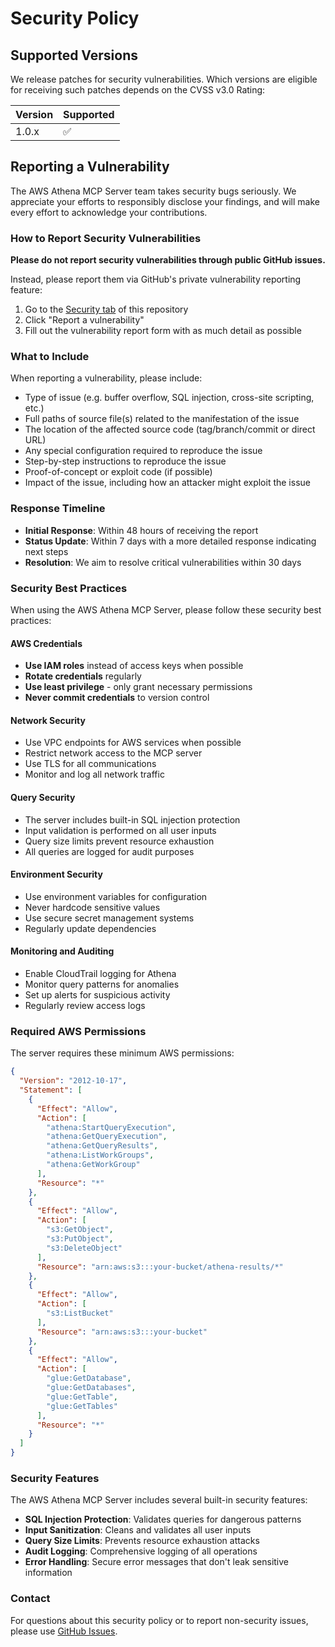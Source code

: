 # Security Policy

## Supported Versions

We release patches for security vulnerabilities. Which versions are eligible for receiving such patches depends on the CVSS v3.0 Rating:

| Version | Supported          |
| ------- | ------------------ |
| 1.0.x   | :white_check_mark: |

## Reporting a Vulnerability

The AWS Athena MCP Server team takes security bugs seriously. We appreciate your efforts to responsibly disclose your findings, and will make every effort to acknowledge your contributions.

### How to Report Security Vulnerabilities

**Please do not report security vulnerabilities through public GitHub issues.**

Instead, please report them via GitHub's private vulnerability reporting feature:

1. Go to the [Security tab](https://github.com/ColeMurray/aws-athena-mcp/security) of this repository
2. Click "Report a vulnerability"
3. Fill out the vulnerability report form with as much detail as possible

### What to Include

When reporting a vulnerability, please include:

- Type of issue (e.g. buffer overflow, SQL injection, cross-site scripting, etc.)
- Full paths of source file(s) related to the manifestation of the issue
- The location of the affected source code (tag/branch/commit or direct URL)
- Any special configuration required to reproduce the issue
- Step-by-step instructions to reproduce the issue
- Proof-of-concept or exploit code (if possible)
- Impact of the issue, including how an attacker might exploit the issue

### Response Timeline

- **Initial Response**: Within 48 hours of receiving the report
- **Status Update**: Within 7 days with a more detailed response indicating next steps
- **Resolution**: We aim to resolve critical vulnerabilities within 30 days

### Security Best Practices

When using the AWS Athena MCP Server, please follow these security best practices:

#### AWS Credentials
- **Use IAM roles** instead of access keys when possible
- **Rotate credentials** regularly
- **Use least privilege** - only grant necessary permissions
- **Never commit credentials** to version control

#### Network Security
- Use VPC endpoints for AWS services when possible
- Restrict network access to the MCP server
- Use TLS for all communications
- Monitor and log all network traffic

#### Query Security
- The server includes built-in SQL injection protection
- Input validation is performed on all user inputs
- Query size limits prevent resource exhaustion
- All queries are logged for audit purposes

#### Environment Security
- Use environment variables for configuration
- Never hardcode sensitive values
- Use secure secret management systems
- Regularly update dependencies

#### Monitoring and Auditing
- Enable CloudTrail logging for Athena
- Monitor query patterns for anomalies
- Set up alerts for suspicious activity
- Regularly review access logs

### Required AWS Permissions

The server requires these minimum AWS permissions:

```json
{
  "Version": "2012-10-17",
  "Statement": [
    {
      "Effect": "Allow",
      "Action": [
        "athena:StartQueryExecution",
        "athena:GetQueryExecution", 
        "athena:GetQueryResults",
        "athena:ListWorkGroups",
        "athena:GetWorkGroup"
      ],
      "Resource": "*"
    },
    {
      "Effect": "Allow",
      "Action": [
        "s3:GetObject",
        "s3:PutObject",
        "s3:DeleteObject"
      ],
      "Resource": "arn:aws:s3:::your-bucket/athena-results/*"
    },
    {
      "Effect": "Allow",
      "Action": [
        "s3:ListBucket"
      ],
      "Resource": "arn:aws:s3:::your-bucket"
    },
    {
      "Effect": "Allow",
      "Action": [
        "glue:GetDatabase",
        "glue:GetDatabases",
        "glue:GetTable",
        "glue:GetTables"
      ],
      "Resource": "*"
    }
  ]
}
```

### Security Features

The AWS Athena MCP Server includes several built-in security features:

- **SQL Injection Protection**: Validates queries for dangerous patterns
- **Input Sanitization**: Cleans and validates all user inputs
- **Query Size Limits**: Prevents resource exhaustion attacks
- **Audit Logging**: Comprehensive logging of all operations
- **Error Handling**: Secure error messages that don't leak sensitive information

### Contact

For questions about this security policy or to report non-security issues, please use [GitHub Issues](https://github.com/ColeMurray/aws-athena-mcp/issues). 